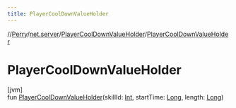 ```yaml
---
title: PlayerCoolDownValueHolder
---
```

//[Perry](../../../index.html)/[net.server](../index.html)/[PlayerCoolDownValueHolder](index.html)/[PlayerCoolDownValueHolder](-player-cool-down-value-holder.html)



# PlayerCoolDownValueHolder



[jvm]\
fun [PlayerCoolDownValueHolder](-player-cool-down-value-holder.html)(skillId: [Int](https://kotlinlang.org/api/latest/jvm/stdlib/kotlin/-int/index.html), startTime: [Long](https://kotlinlang.org/api/latest/jvm/stdlib/kotlin/-long/index.html), length: [Long](https://kotlinlang.org/api/latest/jvm/stdlib/kotlin/-long/index.html))




